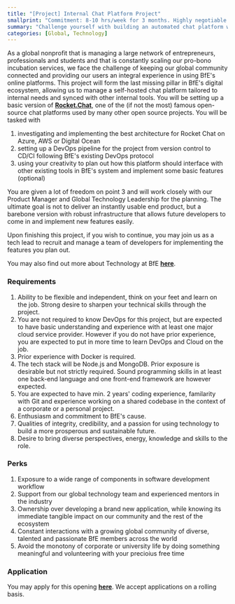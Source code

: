 ```yaml
---
title: "[Project] Internal Chat Platform Project"
smallprint: "Commitment: 8-10 hrs/week for 3 months. Highly negotiable. Intermediate to advanced coding skills expected."
summary: "Challenge yourself with building an automated chat platform with a fast-growing global nonprofit. Make a tangible social impact on our global community while sharpening your technology and leadership skills." # this will be visible on platforms like LinkedIn when sharing
categories: [Global, Technology]
---
```


As a global nonprofit that is managing a large network of entrepreneurs, professionals and students and that is constantly scaling our pro-bono incubation services, we face the challenge of keeping our global community connected and providing our users an integral experience in using BfE's online platforms. This project will form the last missing pillar in BfE's digital ecosystem, allowing us to manage a self-hosted chat platform tailored to internal needs and synced with other internal tools. You will be setting up a basic version of [**Rocket.Chat**](https://github.com/RocketChat/Rocket.Chat), one of the (if not the most) famous open-source chat platforms used by many other open source projects. You will be tasked with

1. investigating and implementing the best architecture for Rocket Chat on Azure, AWS or Digital Ocean
2. setting up a DevOps pipeline for the project from version control to CD/CI following BfE's existing DevOps protocol
3. using your creativity to plan out how this platform should interface with other existing tools in BfE's system and implement some basic features (optional)

You are given a lot of freedom on point 3 and will work closely with our Product Manager and Global Technology Leadership for the planning. The ultimate goal is not to deliver an instantly usable end product, but a barebone version with robust infrastructure that allows future developers to come in and implement new features easily.

Upon finishing this project, if you wish to continue, you may join us as a tech lead to recruit and manage a team of developers for implementing the features you plan out.

You may also find out more about Technology at BfE [**here**](https://tech.bridgesforenterprise.com).

### Requirements
1. Ability to be flexible and independent, think on your feet and learn on the job. Strong desire to sharpen your technical skills through the project.
2. You are not required to know DevOps for this project, but are expected to have basic understanding and experience with at least one major cloud service provider. However if you do not have prior experience, you are expected to put in more time to learn DevOps and Cloud on the job.
3. Prior experience with Docker is required.
4. The tech stack will be Node.js and MongoDB. Prior exposure is desirable but not strictly required. Sound programming skills in at least one back-end language and one front-end framework are however expected. 
5. You are expected to have min. 2 years' coding experience, familarity with Git and experience working on a shared codebase in the context of a corporate or a personal project.
6. Enthusiasm and commitment to BfE's cause.
7. Qualities of integrity, credibility, and a passion for using technology to build a more prosperous and sustainable future.
8. Desire to bring diverse perspectives, energy, knowledge and skills to the role.

### Perks
1. Exposure to a wide range of components in software development workflow
2. Support from our global technology team and experienced mentors in the industry
3. Ownership over developing a brand new application, while knowing its immediate tangible impact on our community and the rest of the ecosystem 
4. Constant interactions with a growing global community of diverse, talented and passionate BfE members across the world
5. Avoid the monotony of corporate or university life by doing something meaningful and volunteering with your precioius free time

### Application
You may apply for this opening [**here**](https://forms.gle/ZSrnz7N73rrgxh6n7). We accept applications on a rolling basis.
